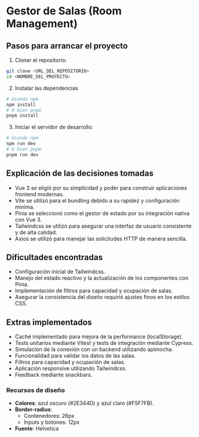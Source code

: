 # Gestor de Salas (Room Management)

## Pasos para arrancar el proyecto

1. Clonar el repositorio:

```sh
git clone <URL_DEL_REPOSITORIO>
cd <NOMBRE_DEL_PROYECTO>
```

2. Instalar las dependencias

```sh
# Usando npm
npm install
# O bien pnpm
pnpm install
```

3. Iniciar el servidor de desarrollo:

```sh
# Usando npm
npm run dev
# O bien pnpm
pnpm run dev
```

## Explicación de las decisiones tomadas

- Vue 3 se eligió por su simplicidad y poder para construir aplicaciones frontend modernas.
- Vite se utilizó para el bundling debido a su rapidez y configuración mínima.
- Pinia se seleccionó como el gestor de estado por su integración nativa con Vue 3.
- Tailwindcss se utilizó para asegurar una interfaz de usuario consistente y de alta calidad.
- Axios se utilizó para manejar las solicitudes HTTP de manera sencilla.

## Dificultades encontradas

- Configuración inicial de Tailwindcss.
- Manejo del estado reactivo y la actualización de los componentes con Pinia.
- Implementación de filtros para capacidad y ocupación de salas.
- Asegurar la consistencia del diseño requirió ajustes finos en los estilos CSS.

## Extras implementados

- Caché implementado para mejora de la performance (localStorage).
- Tests unitarios mediante Vitest y tests de integración mediante Cypress.
- Simulación de la conexión con un backend utilizando apimocha.
- Funcionalidad para validar los datos de las salas.
- Filtros para capacidad y ocupación de salas.
- Aplicación responsive utilizando Tailwindcss.
- Feedback mediante snackbars.

### Recursos de diseño

- **Colores**: azul oscuro (#2E344D) y azul claro (#F5F7FB).
- **Border-radius**:
  - Contenedores: 26px
  - Inputs y botones: 12px
- **Fuente**: Helvetica
